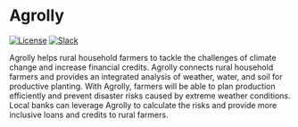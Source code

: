 # Agrolly

[![License](https://img.shields.io/badge/License-Apache2-blue.svg)](https://www.apache.org/licenses/LICENSE-2.0) [![Slack](https://img.shields.io/static/v1?label=Slack&message=%23agrolly&color=blue)](https://callforcode.org/slack)

Agrolly helps rural household farmers to tackle the challenges of climate change and increase financial credits. Agrolly connects rural household farmers and provides an integrated analysis of weather, water, and soil for productive planting. With Agrolly, farmers will be able to plan production efficiently and prevent disaster risks caused by extreme weather conditions. Local banks can leverage Agrolly to calculate the risks and provide more inclusive loans and credits to rural farmers.
